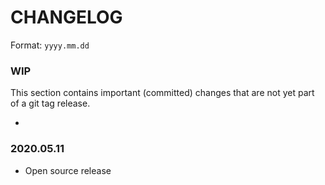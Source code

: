# CHANGELOG

Format: `yyyy.mm.dd`

### WIP

This section contains important (committed) changes that are not yet part 
of a git tag release.

- 

### 2020.05.11

- Open source release

